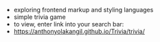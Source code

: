 - exploring frontend markup and styling languages
- simple trivia game
- to view, enter link into your search bar:
- https://anthonyolakangil.github.io/Trivia/trivia/
